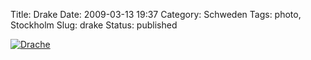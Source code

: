 Title: Drake
Date: 2009-03-13 19:37
Category: Schweden
Tags: photo, Stockholm
Slug: drake
Status: published

[![Drache](/pic/roddrake_s.jpg "Drache")](/pic/roddrake_l.jpg)

